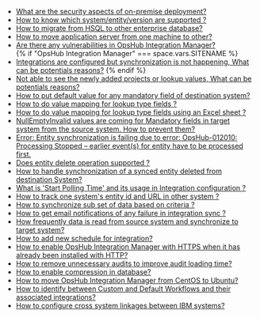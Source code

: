 
* [What are the security aspects of on-premise deployment?](./general/security-aspects.md)  
* [How to know which system/entity/version are supported ?](./general/supported-system-entity-version.md)  
* [How to migrate from HSQL to other enterprise database?](./general/hsql-other-database.md)  
* [How to move application server from one machine to other?](./general/move-application-server.md)    
* [Are there any vulnerabilities in OpsHub Integration Manager?](./general/vulnerabilities.md)  
  {% if "OpsHub Integration Manager" === space.vars.SITENAME %}  
* [Integrations are configured but synchronization is not happening, What can be potentials reasons?](./general/integration-sync-not-working.md)
  {% endif %}  
* [Not able to see the newly added projects or lookup values, What can be potentials reasons?](./general/not-able-to-see-newly-added-projects-or-lookup-values.md)  
* [How to put default value for any mandatory field of destination system?](./general/default-value-mandatory-field-target-system.md)  
* [How to do value mapping for lookup type fields ?](./general/value-mapping-lookuptype-fields.md)  
* [How to do value mapping for lookup type fields using an Excel sheet ?](./general/value-mapping-lookuptype-fields-using-excel-sheet.md)  
* [NullEmptyInvalid values are coming for Mandatory fields in target system from the source system. How to prevent them?](./general/nullemptyinvalid-values-are-coming-for-mandatory-fields-in-target-system-from-the-source-system-how-to-prevent-them.md)  
* [Error: Entity synchronization is failing due to error: OpsHub-012010: Processing Stopped – earlier event(s) for entity have to be processed first.](./general/error-entity-synchronization-is-failing-due-to-error-opshub-012010-processing-stopped-earlier-event(s)-for-entity-have-to-be-processed-first-how-to-resolve-this-error.md)  
* [Does entity delete operation supported ?](./general/does-entity-delete-operation-supported.md)  
* [How to handle synchronization of a synced entity deleted from destination System?](./general/handle-synchronization-of-a-synced-entity-deleted-from-destination-system.md)  
* [What is 'Start Polling Time' and its usage in Integration configuration ?](./general/start-polling-time-usage-in-integration.md)  
* [How to track one system's entity id and URL in other system ?](./general/track-remote-id-link.md)  
* [How to synchronize sub set of data based on criteria ?](./general/criteria-sync-data.md)  
* [How to get email notifications of any failure in integration sync ?](./general/how-failure-notification-configure.md)  
* [How frequently data is read from source system and synchronize to target system?](./general/how-frequently-data-sync.md)  
* [How to add new schedule for integration?](./general/add-new-schedule-integration.md)  
* [How to enable OpsHub Integration Manager with HTTPS when it has already been installed with HTTP?](./general/enable-oim-with-https.md)  
* [How to remove unnecessary audits to improve audit loading time?](./general/how-to-remove-audits.md)  
* [How to enable compression in database?](./general/how-to-enable-compression.md)  
* [How to move OpsHub Integration Manager from CentOS to Ubuntu?](./general/move-application-server.md)  
* [How to identify between Custom and Default Workflows and their associated integrations?](./general/how-to-identify-between-custom-and-default-workflows-and-their-associated-integrations.md)  
* [How to configure cross system linkages between IBM systems?](./general/how-to-configure-cross-system-linkage-in-ibm-systems.md)  



